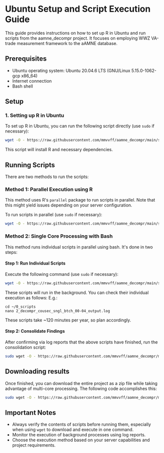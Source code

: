 # Ubuntu Setup and Script Execution Guide

This guide provides instructions on how to set up R in Ubuntu and run scripts from the aamne_decompr project. It focuses on employing WWZ VA-trade measurement framework to the aAMNE database.

## Prerequisites

- Ubuntu operating system: Ubuntu 20.04.6 LTS (GNU/Linux 5.15.0-1062-gcp x86_64)
- Internet connection
- Bash shell

## Setup

### 1. Setting up R in Ubuntu

To set up R in Ubuntu, you can run the following script directly (use `sudo` if necessary):

```bash
wget -O - https://raw.githubusercontent.com/mmvvff/aamne_decompr/main/src/0_ubuntu_example_run/0_ubuntu_setup_rserver.bash | bash
```

This script will install R and necessary dependencies.

## Running Scripts

There are two methods to run the scripts:

### Method 1: Parallel Execution using R

This method uses R's `parallel` package to run scripts in parallel. Note that this might yield issues depending on your server configuration.

To run scripts in parallel (use `sudo` if necessary):

```bash
wget -O - https://raw.githubusercontent.com/mmvvff/aamne_decompr/main/src/0_ubuntu_example_run/1_ubuntu_eg_decompr_cousec_prll.bash | bash
```

### Method 2: Single Core Processing with Bash

This method runs individual scripts in parallel using bash. It's done in two steps:

#### Step 1: Run Individual Scripts

Execute the following command (use `sudo` if necessary):

```bash
wget -O - https://raw.githubusercontent.com/mmvvff/aamne_decompr/main/src/0_ubuntu_example_run/1_ubuntu_eg_decompr_cousec_sngl_1.bash | bash
```

These scripts will run in the background. You can check their individual execution as follows:
E.g.:
```
cd ~/0_scripts
nano 2_decompr_cousec_sngl_btch_00-04_output.log
```

These scripts take ~120 minutes per year, so plan accordingly.

#### Step 2: Consolidate Findings

After confirming via log reports that the above scripts have finished, run the consolidation script:

```bash
sudo wget -O - https://raw.githubusercontent.com/mmvvff/aamne_decompr/main/src/0_ubuntu_example_run/1_ubuntu_eg_decompr_cousec_sngl_2.bash | bash
```

## Downloading results

Once finished, you can download the entire project as a zip file while taking advantage of multi-core processing. The following code accomplishes this:

```bash
sudo wget -O - https://raw.githubusercontent.com/mmvvff/aamne_decompr/main/src/0_ubuntu_example_run/3_eg_indexed_zipped.bash | bash
```

## Important Notes

- Always verify the contents of scripts before running them, especially when using `wget` to download and execute in one command.
- Monitor the execution of background processes using log reports.
- Choose the execution method based on your server capabilities and project requirements.

